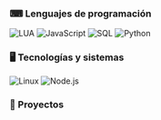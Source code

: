 ### ⌨ Lenguajes de programación
![LUA](https://img.shields.io/badge/-Lua-000?&logo=lua&logoColor=2C2D72)
![JavaScript](https://img.shields.io/badge/-JavaScript-000?&logo=JavaScript&logoColor=ddc508)
![SQL](https://img.shields.io/badge/-SQL-000?&logo=MySQL&logoColor=4479A1)
![Python](https://img.shields.io/badge/-Python-000?&logo=Python&logoColor=4479A1)

### 🖥 Tecnologías y sistemas
![Linux](https://img.shields.io/badge/-Linux-000?&logo=Linux&logoColor=FCC624) 
![Node.js](https://img.shields.io/badge/-Node.js-000?&logo=node.js)

### 📂 Proyectos
<!--- futuro proyecto:
[![mickydev.com](link imagen)](https://mickydev.com)
-->
